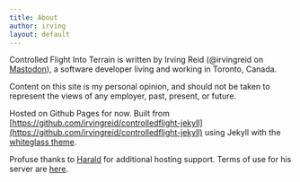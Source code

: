 ```yaml
---
title: About
author: irving
layout: default
---
```


Controlled Flight Into Terrain is written by Irving Reid (@irvingreid on [Mastodon](https://hachyderm.io/@irvingreid)), a software developer living and working in Toronto, Canada.

Content on this site is my personal opinion, and should not be taken to represent the views of any employer, past, present, or future.

Hosted on Github Pages for now. Built from [https://github.com/irvingreid/controlledflight-jekyll](https://github.com/irvingreid/controlledflight-jekyll) using Jekyll with the [whiteglass theme](https://github.com/yous/whiteglass).

Profuse thanks to [Harald](https://blog.cfrq.net/chk/) for additional hosting support. Terms of use for his server are [here](http://cfrq.net/use.html).
